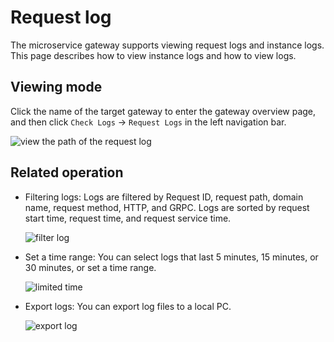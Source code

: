 # Request log

The microservice gateway supports viewing request logs and instance logs. This page describes how to view instance logs and how to view logs.

## Viewing mode

Click the name of the target gateway to enter the gateway overview page, and then click `Check Logs` -> `Request Logs` in the left navigation bar.

![view the path of the request log](https://docs.daocloud.io/daocloud-docs-images/docs/en/docs/skoala/gateway/logs/imgs/reqlog-path.png)

## Related operation

- Filtering logs: Logs are filtered by Request ID, request path, domain name, request method, HTTP, and GRPC. Logs are sorted by request start time, request time, and request service time.

    ![filter log](https://docs.daocloud.io/daocloud-docs-images/docs/en/docs/skoala/gateway/logs/imgs/log-filter1.png)

- Set a time range: You can select logs that last 5 minutes, 15 minutes, or 30 minutes, or set a time range.

    ![limited time](https://docs.daocloud.io/daocloud-docs-images/docs/en/docs/skoala/gateway/logs/imgs/logtime1.png)

- Export logs: You can export log files to a local PC.

    ![export log](https://docs.daocloud.io/daocloud-docs-images/docs/en/docs/skoala/gateway/logs/imgs/log-export1.png)
